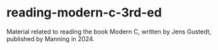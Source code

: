 # reading-modern-c-3rd-ed
Material related to reading the book Modern C, written by Jens Gustedt, published by Manning in 2024.
